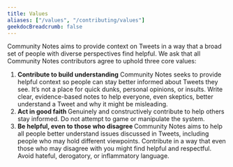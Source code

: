 ```yaml
---
title: Values
aliases: ["/values", "/contributing/values"]
geekdocBreadcrumb: false
---
```


Community Notes aims to provide context on Tweets in a way that a broad set of people with diverse perspectives find helpful. We ask that all Community Notes contributors agree to uphold three core values:

1. <div> <strong> Contribute to build understanding</strong>
   <label>
   Community Notes seeks to provide helpful context so people can stay better informed about Tweets they see. It’s not a place for quick dunks, personal opinions, or insults. Write clear, evidence-based notes to help everyone, even skeptics, better understand a Tweet and why it might be misleading.</label></div>

2. <div><strong> Act in good faith </strong>
   <label>
   Genuinely and constructively contribute to help others stay informed. Do not attempt to game or manipulate the system.
   </label>

3. <div> <strong> Be helpful, even to those who disagree </strong>
   <label>
   Community Notes aims to help all people better understand issues discussed in Tweets, including people who may hold different viewpoints. Contribute in a way that even those who may disagree with you might find helpful and respectful. Avoid hateful, derogatory, or inflammatory language.
   </label>
   </div>
